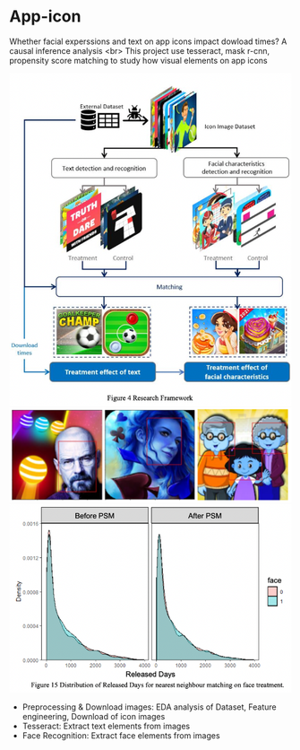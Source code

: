 # App-icon
Whether facial experssions and text on app icons impact dowload times? A causal inference analysis
<br\>
This project use tesseract, mask r-cnn, propensity score matching to study how visual elements on app icons

![Research Roadmap](./images/i2.png)
![Mask r-cnn face recognition](./images/i1.png)
![Matching for causal inference](./images/i3.png)

- Preprocessing & Download images: EDA analysis of Dataset, Feature engineering, Download of icon images
- Tesseract: Extract text elements from images
- Face Recognition: Extract face elements from images 

